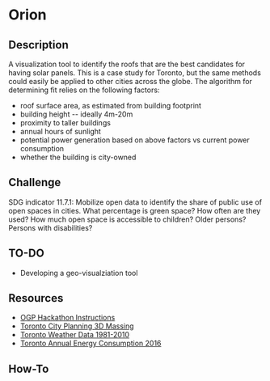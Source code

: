 # Orion

## Description

A visualization tool to identify the roofs that are the best candidates for having solar panels. This is a case study for Toronto, but the same methods could easily be applied to other cities across the globe. The algorithm for determining fit relies on the following factors:
* roof surface area, as estimated from building footprint
* building height -- ideally 4m-20m
* proximity to taller buildings
* annual hours of sunlight
* potential power generation based on above factors vs current power consumption
* whether the building is city-owned

## Challenge
SDG indicator 11.7.1: Mobilize open data to identify the share of public use of open spaces in cities. What percentage is green space? How often are they used? How much open space is accessible to children? Older persons? Persons with disabilities?

## TO-DO
* Developing a geo-visualziation tool

## Resources
* [OGP Hackathon Instructions](https://github.com/ogp-summit-hackathon-sommet-pgo/Instructions#instructions-en)
* [Toronto City Planning 3D Massing](https://www.toronto.ca/city-government/data-research-maps/open-data/open-data-catalogue/locations-and-mapping/#db07630f-252d-f7ae-2dff-8d0b38ec6576)
* [Toronto Weather Data 1981-2010](http://climate.weather.gc.ca/climate_normals/results_1981_2010_e.html?searchType=stnProv&lstProvince=ON&txtCentralLatMin=0&txtCentralLatSec=0&txtCentralLongMin=0&txtCentralLongSec=0&stnID=5051&dispBack=0)
* [Toronto Annual Energy Consumption 2016](https://www.toronto.ca/city-government/data-research-maps/open-data/open-data-catalogue/#e7e6c6f5-733d-d8ee-4459-2667f5775f16)

## How-To
